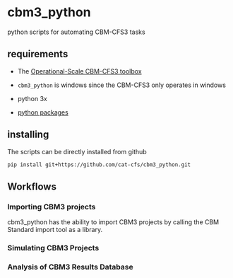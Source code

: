 # cbm3_python

python scripts for automating CBM-CFS3 tasks

## requirements

* The [Operational-Scale CBM-CFS3 toolbox](https://www.nrcan.gc.ca/climate-change/impacts-adaptations/climate-change-impacts-forests/carbon-accounting/carbon-budget-model/13107)

* `cbm3_python` is windows since the CBM-CFS3 only operates in windows
* python 3x
* [python packages](https://github.com/cat-cfs/cbm3_python/blob/master/requirements.txt)



## installing

The scripts can be directly installed from github

```bash
pip install git+https://github.com/cat-cfs/cbm3_python.git
```

## Workflows

### Importing CBM3 projects

cbm3_python has the ability to import CBM3 projects by calling the CBM Standard import tool as a library.  



### Simulating CBM3 Projects



### Analysis of CBM3 Results Database













